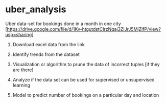 # uber_analysis

Uber data-set for bookings done in a month in one city [https://drive.google.com/file/d/1Kv-htgutdstCIrzNqaj3ZlJrJ5MjZlfP/view?usp=sharing]

1. Download excel data from the link

2. Identify trends from the dataset

3. Visualization or algorithm to prune the data of incorrect tuples [if they are there]

4. Analyze if the data set can be used for supervised or unsupervised learning

5. Model to predict number of bookings on a particular day and location
